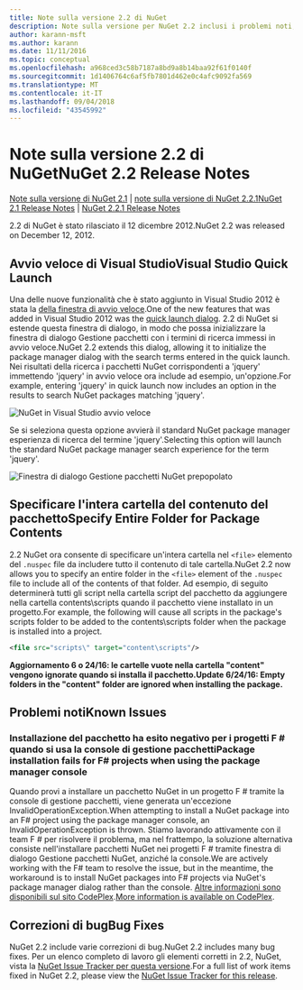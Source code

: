 ```yaml
---
title: Note sulla versione 2.2 di NuGet
description: Note sulla versione per NuGet 2.2 inclusi i problemi noti, correzioni di bug, funzionalità aggiunte e dcr.
author: karann-msft
ms.author: karann
ms.date: 11/11/2016
ms.topic: conceptual
ms.openlocfilehash: a968ced3c58b7187a8bd9a8b14baa92f61f0140f
ms.sourcegitcommit: 1d1406764c6af5fb7801d462e0c4afc9092fa569
ms.translationtype: MT
ms.contentlocale: it-IT
ms.lasthandoff: 09/04/2018
ms.locfileid: "43545992"
---
```

# <a name="nuget-22-release-notes"></a><span data-ttu-id="b24a3-103">Note sulla versione 2.2 di NuGet</span><span class="sxs-lookup"><span data-stu-id="b24a3-103">NuGet 2.2 Release Notes</span></span>

<span data-ttu-id="b24a3-104">[Note sulla versione di NuGet 2.1](../release-notes/nuget-2.1.md) | [note sulla versione di NuGet 2.2.1](../release-notes/nuget-2.2.1.md)</span><span class="sxs-lookup"><span data-stu-id="b24a3-104">[NuGet 2.1 Release Notes](../release-notes/nuget-2.1.md) | [NuGet 2.2.1 Release Notes](../release-notes/nuget-2.2.1.md)</span></span>

<span data-ttu-id="b24a3-105">2.2 di NuGet è stato rilasciato il 12 dicembre 2012.</span><span class="sxs-lookup"><span data-stu-id="b24a3-105">NuGet 2.2 was released on December 12, 2012.</span></span>

## <a name="visual-studio-quick-launch"></a><span data-ttu-id="b24a3-106">Avvio veloce di Visual Studio</span><span class="sxs-lookup"><span data-stu-id="b24a3-106">Visual Studio Quick Launch</span></span>
<span data-ttu-id="b24a3-107">Una delle nuove funzionalità che è stato aggiunto in Visual Studio 2012 è stata la [della finestra di avvio veloce](/visualstudio/ide/reference/quick-launch-environment-options-dialog-box).</span><span class="sxs-lookup"><span data-stu-id="b24a3-107">One of the new features that was added in Visual Studio 2012 was the [quick launch dialog](/visualstudio/ide/reference/quick-launch-environment-options-dialog-box).</span></span> <span data-ttu-id="b24a3-108">2.2 di NuGet si estende questa finestra di dialogo, in modo che possa inizializzare la finestra di dialogo Gestione pacchetti con i termini di ricerca immessi in avvio veloce.</span><span class="sxs-lookup"><span data-stu-id="b24a3-108">NuGet 2.2 extends this dialog, allowing it to initialize the package manager dialog with the search terms entered in the quick launch.</span></span> <span data-ttu-id="b24a3-109">Nei risultati della ricerca i pacchetti NuGet corrispondenti a 'jquery' immettendo 'jquery' in avvio veloce ora include ad esempio, un'opzione.</span><span class="sxs-lookup"><span data-stu-id="b24a3-109">For example, entering 'jquery' in quick launch now includes an option in the results to search NuGet packages matching 'jquery'.</span></span>

![NuGet in Visual Studio avvio veloce](./media/quick-launch.png)

<span data-ttu-id="b24a3-111">Se si seleziona questa opzione avvierà il standard NuGet package manager esperienza di ricerca del termine 'jquery'.</span><span class="sxs-lookup"><span data-stu-id="b24a3-111">Selecting this option will launch the standard NuGet package manager search experience for the term 'jquery'.</span></span>

![Finestra di dialogo Gestione pacchetti NuGet prepopolato](./media/pkg-mgr-search-from-quick-launch.png)

## <a name="specify-entire-folder-for-package-contents"></a><span data-ttu-id="b24a3-113">Specificare l'intera cartella del contenuto del pacchetto</span><span class="sxs-lookup"><span data-stu-id="b24a3-113">Specify Entire Folder for Package Contents</span></span>
<span data-ttu-id="b24a3-114">2.2 NuGet ora consente di specificare un'intera cartella nel `<file>` elemento del `.nuspec` file da includere tutto il contenuto di tale cartella.</span><span class="sxs-lookup"><span data-stu-id="b24a3-114">NuGet 2.2 now allows you to specify an entire folder in the `<file>` element of the `.nuspec` file to include all of the contents of that folder.</span></span> <span data-ttu-id="b24a3-115">Ad esempio, di seguito determinerà tutti gli script nella cartella script del pacchetto da aggiungere nella cartella contents\scripts quando il pacchetto viene installato in un progetto.</span><span class="sxs-lookup"><span data-stu-id="b24a3-115">For example, the following will cause all scripts in the package's scripts folder to be added to the contents\scripts folder when the package is installed into a project.</span></span>

```xml
<file src="scripts\" target="content\scripts"/>
```

<span data-ttu-id="b24a3-116">**Aggiornamento 6 o 24/16: le cartelle vuote nella cartella "content" vengono ignorate quando si installa il pacchetto.**</span><span class="sxs-lookup"><span data-stu-id="b24a3-116">**Update 6/24/16: Empty folders in the "content" folder are ignored when installing the package.**</span></span>

## <a name="known-issues"></a><span data-ttu-id="b24a3-117">Problemi noti</span><span class="sxs-lookup"><span data-stu-id="b24a3-117">Known Issues</span></span>

### <a name="package-installation-fails-for-f-projects-when-using-the-package-manager-console"></a><span data-ttu-id="b24a3-118">Installazione del pacchetto ha esito negativo per i progetti F # quando si usa la console di gestione pacchetti</span><span class="sxs-lookup"><span data-stu-id="b24a3-118">Package installation fails for F# projects when using the package manager console</span></span>
<span data-ttu-id="b24a3-119">Quando provi a installare un pacchetto NuGet in un progetto F # tramite la console di gestione pacchetti, viene generata un'eccezione InvalidOperationException.</span><span class="sxs-lookup"><span data-stu-id="b24a3-119">When attempting to install a NuGet package into an F# project using the package manager console, an InvalidOperationException is thrown.</span></span> <span data-ttu-id="b24a3-120">Stiamo lavorando attivamente con il team F # per risolvere il problema, ma nel frattempo, la soluzione alternativa consiste nell'installare pacchetti NuGet nei progetti F # tramite finestra di dialogo Gestione pacchetti NuGet, anziché la console.</span><span class="sxs-lookup"><span data-stu-id="b24a3-120">We are actively working with the F# team to resolve the issue, but in the meantime, the workaround is to install NuGet packages into F# projects via NuGet's package manager dialog rather than the console.</span></span> <span data-ttu-id="b24a3-121">[Altre informazioni sono disponibili sul sito CodePlex](http://nuget.codeplex.com/workitem/2873).</span><span class="sxs-lookup"><span data-stu-id="b24a3-121">[More information is available on CodePlex](http://nuget.codeplex.com/workitem/2873).</span></span>


## <a name="bug-fixes"></a><span data-ttu-id="b24a3-122">Correzioni di bug</span><span class="sxs-lookup"><span data-stu-id="b24a3-122">Bug Fixes</span></span>
<span data-ttu-id="b24a3-123">NuGet 2.2 include varie correzioni di bug.</span><span class="sxs-lookup"><span data-stu-id="b24a3-123">NuGet 2.2 includes many bug fixes.</span></span> <span data-ttu-id="b24a3-124">Per un elenco completo di lavoro gli elementi corretti in 2.2, NuGet, vista la [NuGet Issue Tracker per questa versione](http://nuget.codeplex.com/workitem/list/advanced?keyword=&status=Closed&type=All&priority=All&release=NuGet%202.2&assignedTo=All&component=All&sortField=LastUpdatedDate&sortDirection=Descending&page=0).</span><span class="sxs-lookup"><span data-stu-id="b24a3-124">For a full list of work items fixed in NuGet 2.2, please view the [NuGet Issue Tracker for this release](http://nuget.codeplex.com/workitem/list/advanced?keyword=&status=Closed&type=All&priority=All&release=NuGet%202.2&assignedTo=All&component=All&sortField=LastUpdatedDate&sortDirection=Descending&page=0).</span></span>
